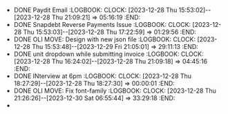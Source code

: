 - DONE Paydit Email
  :LOGBOOK:
  CLOCK: [2023-12-28 Thu 15:53:02]--[2023-12-28 Thu 21:09:21] =>  05:16:19
  :END:
- DONE Snapdebt Reverse Payments Issue
  :LOGBOOK:
  CLOCK: [2023-12-28 Thu 15:53:03]--[2023-12-28 Thu 17:22:59] =>  01:29:56
  :END:
- DONE OLI MOVE: Design with new json file
  :LOGBOOK:
  CLOCK: [2023-12-28 Thu 15:53:48]--[2023-12-29 Fri 21:05:01] =>  29:11:13
  :END:
- DONE unit dropdown while submitting invoice
  :LOGBOOK:
  CLOCK: [2023-12-28 Thu 16:24:02]--[2023-12-28 Thu 21:09:18] =>  04:45:16
  :END:
- DONE INterview at 6pm
  :LOGBOOK:
  CLOCK: [2023-12-28 Thu 18:27:29]--[2023-12-28 Thu 18:27:30] =>  00:00:01
  :END:
- DONE OLI MOVE: Fix font-family
  :LOGBOOK:
  CLOCK: [2023-12-28 Thu 21:26:26]--[2023-12-30 Sat 06:55:44] =>  33:29:18
  :END:
-